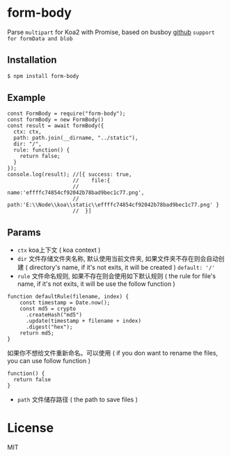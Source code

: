 
# form-body
Parse `multipart` for Koa2 with Promise, based on busboy  [github](https://github.com/danmin25/form-body) ` support for formData and blob `

## Installation

```bash
$ npm install form-body
```

## Example
```
const FormBody = require("form-body");
const formBody = new FormBody()
const result = await formBody({
  ctx: ctx,
  path: path.join(__dirname, "../static"),
  dir: "/",
  rule: function() {
    return false;
  }
});
console.log(result); //[{ success: true,
                     //    file:{ 
                     //    name:'effffc74854cf92042b78bad9bec1c77.png',
                     //    path:'E:\\Node\\koa\\static\\effffc74854cf92042b78bad9bec1c77.png' }
                     //  }]
```
## Params

* `ctx` koa上下文 ( koa context )
* `dir` 文件存储文件夹名称, 默认使用当前文件夹, 如果文件夹不存在则会自动创建 ( directory's name, if it's not exits, it will be created ) `default: '/'`
* `rule` 文件命名规则, 如果不存在则会使用如下默认规则 ( the rule for file's name, if it's not exits, it will be use the follow function )
```
function defaultRule(filename, index) {
    const timestamp = Date.now();
    const md5 = crypto
      .createHash("md5")
      .update(timestamp + filename + index)
      .digest("hex");
    return md5;
}
```
如果你不想给文件重新命名。可以使用 ( if you don want to rename the files, you can use follow function )
```
function() { 
  return false
}
```
* `path` 文件储存路径 ( the path to save files )

# License

  MIT